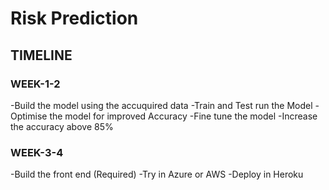 # Risk Prediction

## TIMELINE

### WEEK-1-2
-Build the model using the accuquired data
-Train and Test run the Model
-Optimise the model for improved Accuracy
-Fine tune the model
-Increase the accuracy above 85%

### WEEK-3-4
-Build the front end (Required)
-Try in Azure or AWS
-Deploy in Heroku 
